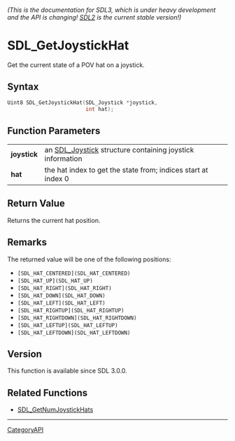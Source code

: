 ###### (This is the documentation for SDL3, which is under heavy development and the API is changing! [SDL2](https://wiki.libsdl.org/SDL2/) is the current stable version!)
# SDL_GetJoystickHat

Get the current state of a POV hat on a joystick.

## Syntax

```c
Uint8 SDL_GetJoystickHat(SDL_Joystick *joystick,
                         int hat);

```

## Function Parameters

|                  |                                                                           |
| ---------------- | ------------------------------------------------------------------------- |
| **joystick**     | an [SDL_Joystick](SDL_Joystick) structure containing joystick information |
| **hat**          | the hat index to get the state from; indices start at index 0             |

## Return Value

Returns the current hat position.

## Remarks

The returned value will be one of the following positions:

- `[SDL_HAT_CENTERED](SDL_HAT_CENTERED)`
- `[SDL_HAT_UP](SDL_HAT_UP)`
- `[SDL_HAT_RIGHT](SDL_HAT_RIGHT)`
- `[SDL_HAT_DOWN](SDL_HAT_DOWN)`
- `[SDL_HAT_LEFT](SDL_HAT_LEFT)`
- `[SDL_HAT_RIGHTUP](SDL_HAT_RIGHTUP)`
- `[SDL_HAT_RIGHTDOWN](SDL_HAT_RIGHTDOWN)`
- `[SDL_HAT_LEFTUP](SDL_HAT_LEFTUP)`
- `[SDL_HAT_LEFTDOWN](SDL_HAT_LEFTDOWN)`

## Version

This function is available since SDL 3.0.0.

## Related Functions

* [SDL_GetNumJoystickHats](SDL_GetNumJoystickHats)

----
[CategoryAPI](CategoryAPI)

